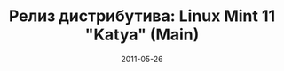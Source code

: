 ---
layout: post
title: "Релиз дистрибутива: Linux Mint 11 \"Katya\" (Main)"
date: 2011-05-26   
---